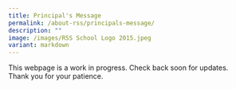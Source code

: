 ```yaml
---
title: Principal's Message
permalink: /about-rss/principals-message/
description: ""
image: /images/RSS School Logo 2015.jpeg
variant: markdown
---
```

This webpage is a work in progress. Check back soon for updates.
<br>
Thank you for your patience.